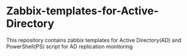 # Zabbix-templates-for-Active-Directory
This repository contains zabbix templates for Active Directory(AD) and PowerShell(PS) script for AD replication monitoring

